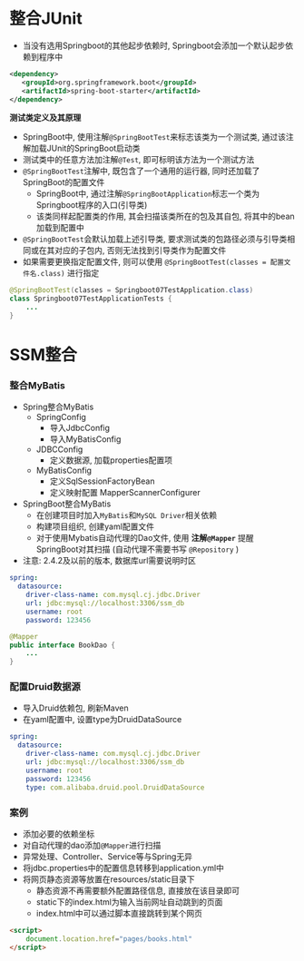 # 整合JUnit

- 当没有选用Springboot的其他起步依赖时, Springboot会添加一个默认起步依赖到程序中
```xml
<dependency>  
   <groupId>org.springframework.boot</groupId>  
   <artifactId>spring-boot-starter</artifactId>  
</dependency>
```

**测试类定义及其原理**
- SpringBoot中, 使用注解`@SpringBootTest`来标志该类为一个测试类, 通过该注解加载JUnit的SpringBoot启动类
- 测试类中的任意方法加注解`@Test`, 即可标明该方法为一个测试方法
- `@SpringBootTest`注解中, 既包含了一个通用的运行器, 同时还加载了SpringBoot的配置文件
	- SpringBoot中, 通过注解`@SpringBootApplication`标志一个类为Springboot程序的入口(引导类)
	- 该类同样起配置类的作用, 其会扫描该类所在的包及其自包, 将其中的bean加载到配置中
- `@SpringBootTest`会默认加载上述引导类, 要求测试类的包路径必须与引导类相同或在其对应的子包内, 否则无法找到引导类作为配置文件
- 如果需要更换指定配置文件, 则可以使用 `@SpringBootTest(classes = 配置文件名.class)` 进行指定
```java
@SpringBootTest(classes = Springboot07TestApplication.class)  
class Springboot07TestApplicationTests {
    ...
}
```

# SSM整合

### 整合MyBatis

- Spring整合MyBatis
	- SpringConfig
		- 导入JdbcConfig
		- 导入MyBatisConfig
	- JDBCConfig
		- 定义数据源, 加载properties配置项
	- MyBatisConfig
		- 定义SqlSessionFactoryBean
		- 定义映射配置 MapperScannerConfigurer
- SpringBoot整合MyBatis
	- 在创建项目时加入`MyBatis`和`MySQL Driver`相关依赖
	- 构建项目组织, 创建yaml配置文件
	- 对于使用Mybatis自动代理的Dao文件, 使用 **注解`@Mapper`** 提醒SpringBoot对其扫描 (自动代理不需要书写 `@Repository` )
- 注意: 2.4.2及以前的版本, 数据库url需要说明时区
```yaml
spring:
  datasource:
    driver-class-name: com.mysql.cj.jdbc.Driver
    url: jdbc:mysql://localhost:3306/ssm_db
    username: root
    password: 123456
```
```java
@Mapper  
public interface BookDao {  
    ...
}
```

### 配置Druid数据源

- 导入Druid依赖包, 刷新Maven
- 在yaml配置中, 设置type为DruidDataSource

```yaml
spring:
  datasource:
    driver-class-name: com.mysql.cj.jdbc.Driver
    url: jdbc:mysql://localhost:3306/ssm_db
    username: root
    password: 123456
    type: com.alibaba.druid.pool.DruidDataSource
```

### 案例

- 添加必要的依赖坐标
- 对自动代理的dao添加`@Mapper`进行扫描
- 异常处理、Controller、Service等与Spring无异
- 将jdbc.properties中的配置信息转移到application.yml中
- 将网页静态资源等放置在resources/static目录下
	- 静态资源不再需要额外配置路径信息, 直接放在该目录即可
	- static下的index.html为输入当前网址自动跳到的页面
	- index.html中可以通过脚本直接跳转到某个网页
```html
<script>
    document.location.href="pages/books.html"
</script>
```
